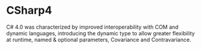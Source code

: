 # CSharp4
C# 4.0 was characterized by improved interoperability with COM and dynamic languages,  introducing the dynamic type to allow greater flexibility at runtime, named &amp; optional parameters, Covariance and Contravariance.
